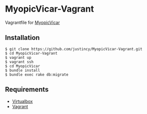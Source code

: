 MyopicVicar-Vagrant
===================

Vagrantfile for [MyopicVicar](https://github.com/FreeUKGen/MyopicVicar)

Installation
------------

    $ git clone https://github.com/justincy/MyopicVicar-Vagrant.git
    $ cd MyopicVicar-Vagrant
    $ vagrant up
	$ vagrant ssh
	$ cd MyopicVicar
	$ bundle install
	$ bundle exec rake db:migrate


Requirements
------------

* [Virtualbox](https://www.virtualbox.org/)
* [Vagrant](http://www.vagrantup.com/)